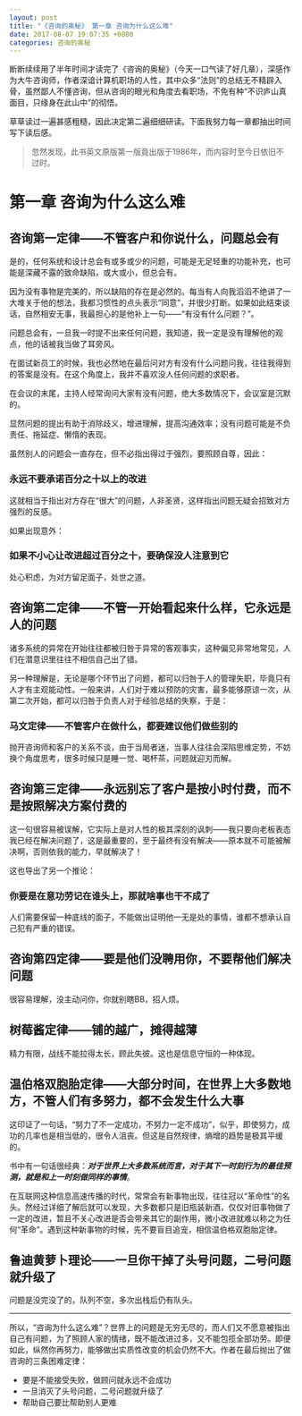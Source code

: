 ```yaml
---
layout: post
title: "《咨询的奥秘》 第一章 咨询为什么这么难"
date: 2017-08-07 19:07:35 +0800
categories: 咨询的奥秘
---
```


断断续续用了半年时间才读完了《咨询的奥秘》（今天一口气读了好几章），深感作为大牛咨询师，作者深谙计算机职场的人性，其中众多“法则”的总结无不精辟入骨，虽然鄙人不懂咨询，但从咨询的眼光和角度去看职场，不免有种“不识庐山真面目，只缘身在此山中”的彻悟。

草草读过一遍甚感粗糙，因此决定第二遍细细研读。下面我努力每一章都抽出时间写下读后感。

> 忽然发现，此书英文原版第一版竟出版于1986年，而内容时至今日依旧不过时。

# 第一章 咨询为什么这么难

## 咨询第一定律——不管客户和你说什么，问题总会有

是的，任何系统和设计总会有或多或少的问题，可能是无足轻重的功能补充，也可能是深藏不露的致命缺陷，或大或小，但总会有。

因为没有事物是完美的，所以缺陷的存在是必然的。每当有人向我滔滔不绝讲了一大堆关于他的想法，我都习惯性的点头表示“同意”，并很少打断。如果如此结束谈话，自然相安无事，我最担心的是他补上一句——“有没有什么问题？”。

问题总会有，一旦我一时提不出来任何问题，我知道，我一定是没有理解他的观点，他的话被我当做了耳旁风。

在面试新员工的时候，我也必然地在最后问对方有没有什么问题问我，往往我得到的答案是没有。在这个角度上，我并不喜欢没人任何问题的求职者。

在会议的末尾，主持人经常询问大家有没有问题，绝大多数情况下，会议室是沉默的。

显然问题的提出有助于消除歧义，增进理解，提高沟通效率；没有问题可能是不负责任、拖延症、懒惰的表现。

虽然别人的问题会一直存在，但不必指出得过于强烈，要照顾自尊，因此：

### 永远不要承诺百分之十以上的改进

这就相当于指出对方存在“很大”的问题，人非圣贤，这样指出问题无疑会招致对方强烈的反感。

如果出现意外：

### 如果不小心让改进超过百分之十，要确保没人注意到它

处心积虑，为对方留足面子，处世之道。

## 咨询第二定律——不管一开始看起来什么样，它永远是人的问题

诸多系统的异常在开始往往都被归咎于异常的客观事实，这种偏见非常地常见，人们在潜意识里往往不相信自己出了错。

另一种理解是，无论是哪个环节出了问题，都可以归咎于人的管理失职，毕竟只有人才有主观能动性。一般来讲，人们对于难以预防的灾害，最多能够原谅一次，从第二次开始，都可以归咎于负责人对于经验总结的失察，于是：

### 马文定律——不管客户在做什么，都要建议他们做些别的

抛开咨询师和客户的关系不谈，由于当局者迷，当事人往往会深陷思维定势，不妨换个角度思考，很多时候只是睡一觉、喝杯茶，问题就迎刃而解。

## 咨询第三定律——永远别忘了客户是按小时付费，而不是按照解决方案付费的

这一句很容易被误解，它实际上是对人性的极其深刻的讽刺——我只要向老板表态我已经在解决问题了，这是最重要的，至于最终有没有解决——原本就不可能被解决啊，否则依我的能力，早就解决了！

这也导出了另一个推论：

### 你要是在意功劳记在谁头上，那就啥事也干不成了

人们需要保留一种底线的面子，不能做出证明他一无是处的事情，谁都不想承认自己犯有严重的错误。

## 咨询第四定律——要是他们没聘用你，不要帮他们解决问题

很容易理解，没主动问你，你就别瞎BB，招人烦。

## 树莓酱定律——铺的越广，摊得越薄

精力有限，战线不能拉得太长，顾此失彼。这也是信息守恒的一种体现。

## 温伯格双胞胎定律——大部分时间，在世界上大多数地方，不管人们有多努力，都不会发生什么大事

这印证了一句话，“努力了不一定成功，不努力一定不成功”，似乎，即使努力，成功的几率也是相当低的，很令人沮丧。但这是自然规律，熵增的趋势是极其平缓的。

书中有一句话很经典：***对于世界上大多数系统而言，对于其下一时刻行为的最佳预测，就是和上一时刻做同样的事情***。

在互联网这种信息高速传播的时代，常常会有新事物出现，往往冠以“革命性”的名头。然经过详细了解后就可以发现，大多数都只是旧瓶装新酒，仅仅对旧事物做了一定的改进，暂且不关心改进是否会带来其它的副作用，微小改进就难以称之为任何“革命”。遇到这种新事物的时候，先不要盲目追宠，相信温伯格双胞胎定律。

## 鲁迪黄萝卜理论——一旦你干掉了头号问题，二号问题就升级了

问题是没完没了的，队列不空，多次出栈后仍有队头。

---

所以，“咨询为什么这么难”？世界上的问题是无穷无尽的，而人们又不愿意被指出自己有问题，为了照顾人家的情绪，既不能改进过多，又不能包揽全部功劳。即便如此，纵然你再努力，能够做出实质性改变的机会仍然不大。作者在最后抛出了做咨询的三条困难定律：

 - 要是不能接受失败，做顾问就永远不会成功
 - 一旦消灭了头号问题，二号问题就升级了
 - 帮助自己要比帮助别人更难